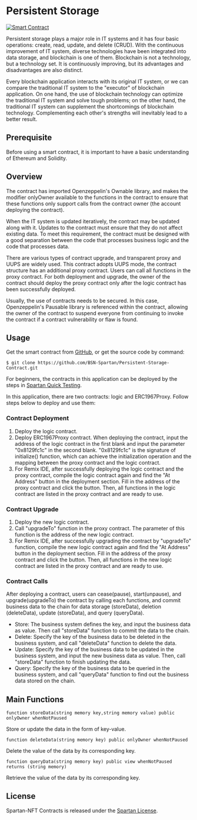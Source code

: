 # Persistent Storage

[![Smart Contract](https://badgen.net/badge/smart-contract/Solidity/orange)](https://soliditylang.org/)

Persistent storage plays a major role in IT systems and it has four basic operations: create, read, update, and delete (CRUD). With the continuous improvement of IT system, diverse technologies have been integrated into data storage, and blockchain is one of them. Blockchain is not a technology, but a technology set. It is continuously improving, but its advantages and disadvantages are also distinct.

Every blockchain application interacts with its original IT system, or we can compare the traditional IT system to the "executor" of blockchain application. On one hand, the use of blockchain technology can optimize the traditional IT system and solve tough problems; on the other hand, the traditional IT system can supplement the shortcomings of blockchain technology. Complementing each other's strengths will inevitably lead to a better result.

## Prerequisite

Before using a smart contract, it is important to have a basic understanding of Ethereum and Solidity.

## Overview

The contract has imported Openzeppelin's Ownable library, and makes the modifier onlyOwner available to the functions in the contract to ensure that these functions only support calls from the contract owner (the account deploying the contract).

When the IT system is updated iteratively, the contract may be updated along with it. Updates to the contract must ensure that they do not affect existing data. To meet this requirement, the contract must be designed with a good separation between the code that processes business logic and the code that processes data.

There are various types of contract upgrade, and transparent proxy and UUPS are widely used. This contract adopts UUPS mode, the contract structure has an additional proxy contract. Users can call all functions in the proxy contract. For both deployment and upgrade, the owner of the contract should deploy the proxy contract only after the logic contract has been successfully deployed.

Usually, the use of contracts needs to be secured. In this case, Openzeppelin's Pausable library is referenced within the contract, allowing the owner of the contract to suspend everyone from continuing to invoke the contract if a contract vulnerability or flaw is found.

## Usage

Get the smart contract from [GitHub](https://github.com/BSN-Spartan/Persistent-Storage-Contract/tree/main/storage), or get the source code by command:

```
$ git clone https://github.com/BSN-Spartan/Persistent-Storage-Contract.git
```

For beginners, the contracts in this application can be deployed by the steps in [Spartan Quick Testing](https://www.spartan.bsn.foundation/main/quick-testing#step1).

In this application, there are two contracts: logic and ERC1967Proxy. Follow steps below to deploy and use them:

### Contract Deployment

1. Deploy the logic contract.
2. Deploy ERC1967Proxy contract. When deploying the contract, input the address of the logic contract in the first blank and input the parameter "0x8129fc1c" in the second blank. "0x8129fc1c" is the signature of initialize() function, which can achieve the initialization operation and the mapping between the proxy contract and the logic contract.
3. For Remix IDE, after successfully deploying the logic contract and the proxy contract, compile the logic contract again and find the "At Address" button in the deployment section. Fill in the address of the proxy contract and click the button. Then, all functions in the logic contract are listed in the proxy contract and are ready to use.

### Contract Upgrade

1. Deploy the new logic contract.
2. Call "upgradeTo" function in the proxy contract. The parameter of this function is the address of the new logic contract.
3. For Remix IDE, after successfully upgrading the contract by "upgradeTo" function, compile the new logic contract again and find the "At Address" button in the deployment section. Fill in the address of the proxy contract and click the button. Then, all functions in the new logic contract are listed in the proxy contract and are ready to use.


### Contract Calls

After deploying a contract, users can cease(pause), start(unpause), and upgrade(upgradeTo) the contract by calling each functions, and commit business data to the chain for data storage (storeData), deletion (deleteData), update (storeData), and query (queryData).

* Store: The business system defines the key, and input the business data as value. Then call "storeData" function to commit the data to the chain.
* Delete: Specify the key of the business data to be deleted in the business system, and call "deleteData" function to delete the data.
* Update: Specify the key of the business data to be updated in the business system, and input the new business data as value. Then, call "storeData" function to finish updating the data.
* Query: Specify the key of the business data to be queried in the business system, and call "queryData" function to find out the business data stored on the chain.


## Main Functions

```
function storeData(string memory key,string memory value) public onlyOwner whenNotPaused
```

Store or update the data in the form of key-value.

```
function deleteData(string memory key) public onlyOwner whenNotPaused
```

Delete the value of the data by its corresponding key.

```
function queryData(string memory key) public view whenNotPaused returns (string memory)
```

Retrieve the value of the data by its corresponding key.

## License

Spartan-NFT Contracts is released under the [Spartan License](https://github.com/BSN-Spartan/Beginner-Level-Contracts/blob/main/Spartan%20License.md).
